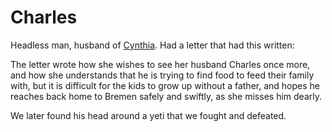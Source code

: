 # Charles

Headless man, husband of [Cynthia](Cynthia.md). Had a letter that had this written:

The letter wrote how she wishes to see her husband Charles once more, and how she understands that he is trying to find food to feed their family with, but it is difficult for the kids to grow up without a father, and hopes he reaches back home to Bremen safely and swiftly, as she misses him dearly.

We later found his head around a yeti that we fought and defeated.
